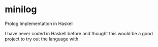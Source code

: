 # minilog
Prolog Implementation in Haskell

I have never coded in Haskell before and thought this would be a good project to try out the language with.
